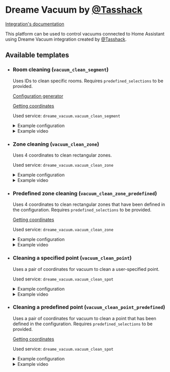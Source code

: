 # Dreame Vacuum by [@Tasshack](https://github.com/Tasshack)

[Integration's documentation](https://github.com/Tasshack/dreame-vacuum)

This platform can be used to control vacuums connected to Home Assistant using Dreame Vacuum integration created by [@Tasshack](https://github.com/Tasshack).

## Available templates

* ### Room cleaning (`vacuum_clean_segment`)

  Uses IDs to clean specific rooms. Requires `predefined_selections` to be provided.

  [Configuration generator](https://github.com/PiotrMachowski/lovelace-xiaomi-vacuum-map-card/discussions/317)

  [Getting coordinates](/docs/templates/setup.md#getting-coordinates)

  Used service: `dreame_vacuum.vacuum_clean_segment`

  <details>
  <summary>Example configuration</summary>

  ```yaml
  map_modes:
    - template: vacuum_clean_segment
      predefined_selections:
      - id: '1'
        outline:
          - - 850
            - -5400
          - - 3950
            - -5400
          - - 3950
            - -500
          - - 850
            - -500
      - id: '2'
        outline:
          - - -2650
            - -5250
          - - 850
            - -5250
          - - 850
            - 850
          - - -2650
            - 850
      - id: '3'
        outline:
          - - 2050
            - -8550
          - - 3950
            - -8550
          - - 3950
            - -5550
          - - 2050
            - -5550
  ```

  </details>
  <details>
  <summary>Example video</summary>

  https://user-images.githubusercontent.com/6118709/141666925-34b01cde-82ff-447b-aecc-e9ced402b1ed.mp4

  </details>

* ### Zone cleaning (`vacuum_clean_zone`)

  Uses 4 coordinates to clean rectangular zones.

  Used service: `dreame_vacuum.vacuum_clean_zone`

  <details>
  <summary>Example configuration</summary>

  ```yaml
  map_modes:
    - template: vacuum_clean_zone
  ```

  </details>
  <details>
  <summary>Example video</summary>

  https://user-images.githubusercontent.com/6118709/141666913-d95f082d-f5bf-4ab5-a478-ba44effe6f34.mp4

  </details>

* ### Predefined zone cleaning (`vacuum_clean_zone_predefined`)

  Uses 4 coordinates to clean rectangular zones that have been defined in the configuration. Requires `predefined_selections` to be provided.

  [Getting coordinates](/docs/templates/setup.md#getting-coordinates)

  Used service: `dreame_vacuum.vacuum_clean_zone`

  <details>
  <summary>Example configuration</summary>

  ```yaml
  map_modes:
    - template: vacuum_clean_zone_predefined
      predefined_selections:
        - zones: 
            - - -350
              - -8200
              - 2050
              - -8200
            - - 5250
              - -350
              - 5250
              - -8200
          label:
            text: "Bedroom"
            x: 2292
            y: 3039
            offset_y: 35
          icon:
            name: "mdi:bed"
            x: 2292
            y: 3039
        - zones:
            - - -2650
              - 5250
              - -850
              - -5250
          label:
            text: "Kitchen"
            x: -900
            y: -2200
            offset_y: 35
          icon:
            name: "mdi:chef-hat"
            x: -900
            y: -2200
  ```

  </details>
  <details>
  <summary>Example video</summary>

  https://user-images.githubusercontent.com/6118709/141666920-492a000c-9a78-4c20-b4f5-9343928140c7.mp4

  </details>


* ### Cleaning a specified point (`vacuum_clean_point`)

  Uses a pair of coordinates for vacuum to clean a user-specified point.

  Used service: `dreame_vacuum.vacuum_clean_spot`

  <details>
  <summary>Example configuration</summary>

  ```yaml
  map_modes:
    - template: vacuum_clean_point
  ```

  </details>
  <details>
  <summary>Example video</summary>

  https://user-images.githubusercontent.com/6118709/141666921-2f3d66da-6ffc-492a-8439-625da97651bd.mp4

  </details>

* ### Cleaning a predefined point (`vacuum_clean_point_predefined`)

  Uses a pair of coordinates for vacuum to clean a point that has been defined in the configuration. Requires `predefined_selections` to be provided.

  [Getting coordinates](/docs/templates/setup.md#getting-coordinates)

  Used service: `dreame_vacuum.vacuum_clean_spot`

  <details>
  <summary>Example configuration</summary>

  ```yaml
  map_modes:
    - template: vacuum_clean_point_predefined
      predefined_selections:
        - position: [ 2806, 2836 ]
          label:
            text: "Emptying"
            x: 2806
            y: 2803
            offset_y: 35
          icon:
            name: "mdi:broom"
            x: 2800
            y: 2803
        - position: [ 3.2143, 2.6284 ]
          label:
            text: "Sofa"
            x: 3214
            y: 2628
            offset_y: 35
          icon:
            name: "mdi:sofa"
            x: 3214
            y: 2628
  ```

  </details>
  <details>
  <summary>Example video</summary>

  https://user-images.githubusercontent.com/6118709/141666923-965679e9-25fb-44cd-be08-fc63e5c85ce0.mp4

  </details>

